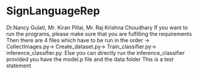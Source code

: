 # SignLanguageRep
Dr.Nancy Gulati, Mr. Kiran Pillai, Mr. Raj Krishna Choudhary
If you want to run the programs, please make sure that you are fulfilling the requirements
Then there are 4 files which have to be run in the order -> CollectImages.py-> Create_dataset.py-> Train_classifier.py-> inference_classifier.py.
Else you can directly run the inference_classifier provided you have the model.p file and the data folder
This is a test statement